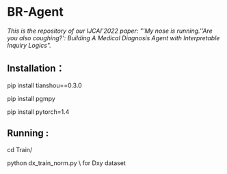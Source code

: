 # BR-Agent

*This is the repository of our IJCAI'2022 paper: "'My nose is running.''Are you also coughing?': Building A Medical Diagnosis Agent with Interpretable Inquiry Logics".*

## Installation：

pip install tianshou==0.3.0 

pip install pgmpy

pip install pytorch=1.4


## Running :

cd Train/

python dx_train_norm.py       \\ for Dxy dataset
